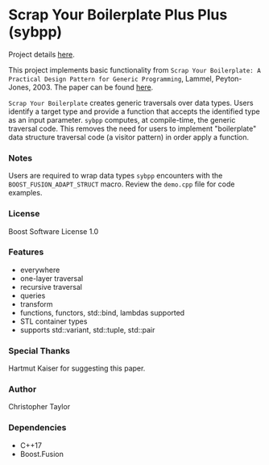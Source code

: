 <!-- Copyright (c) 2020 Christopher Taylor                                          -->
<!--                                                                                -->
<!--   Distributed under the Boost Software License, Version 1.0. (See accompanying -->
<!--   file LICENSE_1_0.txt or copy at http://www.boost.org/LICENSE_1_0.txt)        -->

# Scrap Your Boilerplate Plus Plus (sybpp)

Project details [here](http://www.github.com/ct-clmsn/sybpp/).

This project implements basic functionality from `Scrap Your Boilerplate: A Practical Design Pattern for Generic Programming`, Lammel, Peyton-Jones, 2003.
The paper can be found [here](https://www.microsoft.com/en-us/research/wp-content/uploads/2003/01/hmap.pdf).

`Scrap Your Boilerplate` creates generic traversals over data types. Users identify a target type and provide a function that accepts
the identified type as an input parameter. `sybpp` computes, at compile-time, the generic traversal code. This removes the need for
users to implement "boilerplate" data structure traversal code (a visitor pattern) in order apply a function.

### Notes

Users are required to wrap data types `sybpp` encounters with the `BOOST_FUSION_ADAPT_STRUCT` macro. Review the `demo.cpp` file for
code examples.

### License

Boost Software License 1.0

### Features

* everywhere
* one-layer traversal
* recursive traversal
* queries
* transform
* functions, functors, std::bind, lambdas supported
* STL container types
* supports std::variant, std::tuple, std::pair

### Special Thanks

Hartmut Kaiser for suggesting this paper.

### Author

Christopher Taylor

### Dependencies

* C++17
* Boost.Fusion
